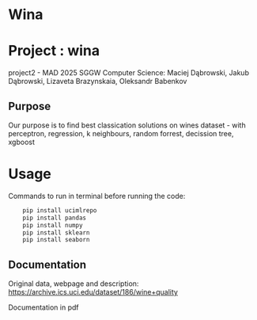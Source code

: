 # Wina

# Project : wina
 project2 - MAD 2025 SGGW Computer Science: Maciej Dąbrowski, Jakub Dąbrowski, Lizaveta Brazynskaia, Oleksandr Babenkov

## Purpose
Our purpose is to find best classication solutions on wines dataset - with perceptron, regression, k neighbours, random forrest, decission tree, xgboost


# Usage
Commands to run in terminal before running the code:

```powershell
    pip install ucimlrepo
    pip install pandas
    pip install numpy
    pip install sklearn
    pip install seaborn
```

## Documentation
Original data, webpage and description: https://archive.ics.uci.edu/dataset/186/wine+quality

Documentation in pdf 
